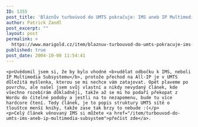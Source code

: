 ```yaml
---
ID: 1355
post_title: 'Bláznův turboúvod do UMTS pokračuje: IMS aneb IP Multimedia Subsystem'
author: Patrick Zandl
post_excerpt: ""
layout: post
permalink: >
  https://www.marigold.cz/item/blaznuv-turbouvod-do-umts-pokracuje-ims-aneb-ip-multimedia-subsystem
published: true
post_date: 2004-10-08 11:54:41
---
```

	<p>Uvědomil jsem si, že by bylo vhodné <b>udělat odbočku k IMS, neboli IP Multimedia Subsystemu</b>, protože přechod na All-IP je v UMTS důležitá myšlenka, kterou se mi nechce vám zatajovat. Opět plaveme po povrchu, ale našel jsem svůj vlastní a nikdy nevydaný článek, kde všechno rozebírám důkladněji, takže až se mi ho podaří překopat z Wordu do čitelné podoby a jestli na to nezapomenu, bude tu více hardcore čtení. Tedy článek, je to popis struktury UMTS sítě o tlouštce menší knihy, takže zase tak brzy to nebude :(</p>
	<p>Celý článek věnovaný IMS si můžete <a href="/item/turbouvod-do-umts-ims-aneb-ip-multimedia-subsystem">přečíst zde</a>.
</p>